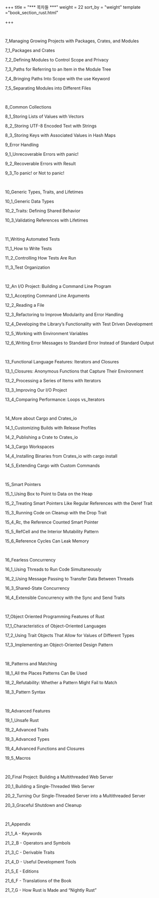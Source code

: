 +++
title = "*** 목차들 ***"
weight = 22
sort_by = "weight"
template ="book_section_rust.html"

+++



<br>

7_Managing Growing Projects with Packages, Crates, and Modules

7_1_Packages and Crates

7_2_Defining Modules to Control Scope and Privacy

7_3_Paths for Referring to an Item in the Module Tree

7_4_Bringing Paths Into Scope with the use Keyword

7_5_Separating Modules into Different Files

<br>

8_Common Collections

8_1_Storing Lists of Values with Vectors

8_2_Storing UTF-8 Encoded Text with Strings

8_3_Storing Keys with Associated Values in Hash Maps

9_Error Handling

9_1_Unrecoverable Errors with panic!

9_2_Recoverable Errors with Result

9_3_To panic! or Not to panic!

<br>

10_Generic Types, Traits, and Lifetimes

10_1_Generic Data Types

10_2_Traits: Defining Shared Behavior

10_3_Validating References with Lifetimes

<br>

11_Writing Automated Tests

11_1_How to Write Tests

11_2_Controlling How Tests Are Run

11_3_Test Organization

<br>

12_An I/O Project: Building a Command Line Program

12_1_Accepting Command Line Arguments

12_2_Reading a File

12_3_Refactoring to Improve Modularity and Error Handling

12_4_Developing the Library’s Functionality with Test Driven Development

12_5_Working with Environment Variables

12_6_Writing Error Messages to Standard Error Instead of Standard Output

<br>

13_Functional Language Features: Iterators and Closures

13_1_Closures: Anonymous Functions that Capture Their Environment

13_2_Processing a Series of Items with Iterators

13_3_Improving Our I/O Project

13_4_Comparing Performance: Loops vs_Iterators

<br>

14_More about Cargo and Crates_io

14_1_Customizing Builds with Release Profiles

14_2_Publishing a Crate to Crates_io

14_3_Cargo Workspaces

14_4_Installing Binaries from Crates_io with cargo install

14_5_Extending Cargo with Custom Commands

<br>

15_Smart Pointers

15_1_Using Box<T> to Point to Data on the Heap

15_2_Treating Smart Pointers Like Regular References with the Deref Trait

15_3_Running Code on Cleanup with the Drop Trait

15_4_Rc<T>, the Reference Counted Smart Pointer

15_5_RefCell<T> and the Interior Mutability Pattern

15_6_Reference Cycles Can Leak Memory

<br>

16_Fearless Concurrency

16_1_Using Threads to Run Code Simultaneously

16_2_Using Message Passing to Transfer Data Between Threads

16_3_Shared-State Concurrency

16_4_Extensible Concurrency with the Sync and Send Traits

<br>

17_Object Oriented Programming Features of Rust

17_1_Characteristics of Object-Oriented Languages

17_2_Using Trait Objects That Allow for Values of Different Types

17_3_Implementing an Object-Oriented Design Pattern

<br>

18_Patterns and Matching

18_1_All the Places Patterns Can Be Used

18_2_Refutability: Whether a Pattern Might Fail to Match

18_3_Pattern Syntax

<br>

19_Advanced Features

19_1_Unsafe Rust

19_2_Advanced Traits

19_3_Advanced Types

19_4_Advanced Functions and Closures

19_5_Macros

<br>

20_Final Project: Building a Multithreaded Web Server

20_1_Building a Single-Threaded Web Server

20_2_Turning Our Single-Threaded Server into a Multithreaded Server

20_3_Graceful Shutdown and Cleanup

<br>

21_Appendix

21_1_A - Keywords

21_2_B - Operators and Symbols

21_3_C - Derivable Traits

21_4_D - Useful Development Tools

21_5_E - Editions

21_6_F - Translations of the Book

21_7_G - How Rust is Made and “Nightly Rust”
